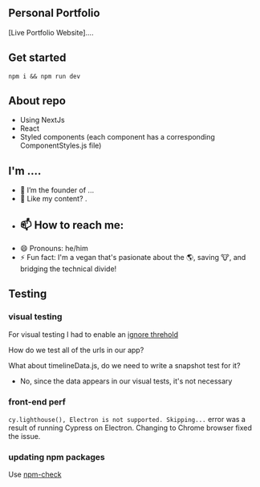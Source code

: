 ## Personal Portfolio

[Live Portfolio Website]....

## Get started

```
npm i && npm run dev
```

## About repo

- Using NextJs
- React
- Styled components (each component has a corresponding ComponentStyles.js file)

## I'm ....

- 🔭 I’m the founder of ...
- 🥗 Like my content? .
- 📫 How to reach me:
  - 
- 😄 Pronouns: he/him
- ⚡ Fun fact: I'm a vegan that's pasionate about the 🌎, saving 🐮, and bridging the technical divide!

## Testing

### visual testing

For visual testing I had to enable an [ignore threhold](https://docs.happo.io/docs/compare-threshold)

How do we test all of the urls in our app?

What about timelineData.js, do we need to write a snapshot test for it?

- No, since the data appears in our visual tests, it's not necessary

### front-end perf

`cy.lighthouse(), Electron is not supported. Skipping...` error was a result of running Cypress on Electron. Changing to Chrome browser fixed the issue.

### updating npm packages

Use [npm-check](https://koalatea.io/how-to-update-all-your-npm-packages-at-once/)

